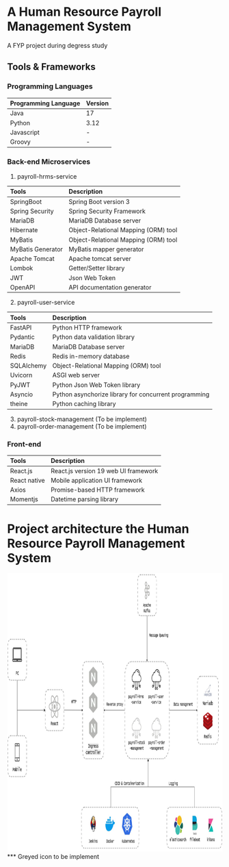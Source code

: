 # A Human Resource Payroll Management System
A FYP project during degress study

## Tools & Frameworks
### Programming Languages
| Programming Language | Version |
| :------------------- | :------ |
| Java | 17 |
| Python | 3.12 |
| Javascript | - |
| Groovy | - |

### Back-end Microservices
1. payroll-hrms-service

| Tools | Description |
| :---- | :---------- |
| SpringBoot | Spring Boot version 3 |
| Spring Security | Spring Security Framework |
| MariaDB | MariaDB Database server |
| Hibernate | Object-Relational Mapping (ORM) tool |
| MyBatis | Object-Relational Mapping (ORM) tool |
| MyBatis Generator | MyBatis mapper generator |
| Apache Tomcat | Apache tomcat server |
| Lombok | Getter/Setter library |
| JWT | Json Web Token |
| OpenAPI | API documentation generator |

2. payroll-user-service

| Tools | Description |
| :---- | :---------- |
| FastAPI | Python HTTP framework |
| Pydantic | Python data validation library |
| MariaDB | MariaDB Database server |
| Redis | Redis in-memory database |
| SQLAlchemy | Object-Relational Mapping (ORM) tool |
| Uvicorn | ASGI web server |
| PyJWT | Python Json Web Token library |
| Asyncio | Python asynchorize library for concurrent programming |
| theine | Python caching library |

3. payroll-stock-management (To be implement)
4. payroll-order-management (To be implement)

### Front-end
| Tools | Description |
| :---- | :---------- |
| React.js | React.js version 19 web UI framework |
| React native | Mobile application UI framework |
| Axios | Promise-based HTTP framework |
| Momentjs | Datetime parsing library |

# Project architecture the Human Resource Payroll Management System
<img src="./doc/resources/payroll_architecture.jpg" alt="payroll-architecture" style="width:100%; height: 650px;"/>
*** Greyed icon to be implement